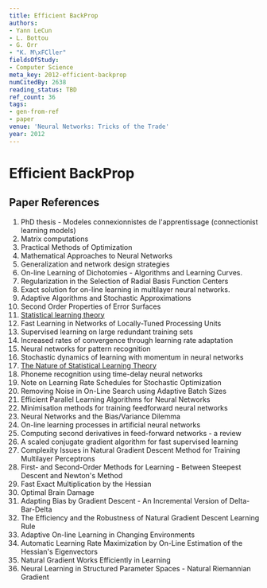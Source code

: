 ```yaml
---
title: Efficient BackProp
authors:
- Yann LeCun
- L. Bottou
- G. Orr
- "K. M\xFCller"
fieldsOfStudy:
- Computer Science
meta_key: 2012-efficient-backprop
numCitedBy: 2638
reading_status: TBD
ref_count: 36
tags:
- gen-from-ref
- paper
venue: 'Neural Networks: Tricks of the Trade'
year: 2012
---
```


# Efficient BackProp

## Paper References

1. PhD thesis - Modeles connexionnistes de l'apprentissage (connectionist learning models)
2. Matrix computations
3. Practical Methods of Optimization
4. Mathematical Approaches to Neural Networks
5. Generalization and network design strategies
6. On-line Learning of Dichotomies - Algorithms and Learning Curves.
7. Regularization in the Selection of Radial Basis Function Centers
8. Exact solution for on-line learning in multilayer neural networks.
9. Adaptive Algorithms and Stochastic Approximations
10. Second Order Properties of Error Surfaces
11. [Statistical learning theory](1998-statistical-learning-theory)
12. Fast Learning in Networks of Locally-Tuned Processing Units
13. Supervised learning on large redundant training sets
14. Increased rates of convergence through learning rate adaptation
15. Neural networks for pattern recognition
16. Stochastic dynamics of learning with momentum in neural networks
17. [The Nature of Statistical Learning Theory](2000-the-nature-of-statistical-learning-theory)
18. Phoneme recognition using time-delay neural networks
19. Note on Learning Rate Schedules for Stochastic Optimization
20. Removing Noise in On-Line Search using Adaptive Batch Sizes
21. Efficient Parallel Learning Algorithms for Neural Networks
22. Minimisation methods for training feedforward neural networks
23. Neural Networks and the Bias/Variance Dilemma
24. On-line learning processes in artificial neural networks
25. Computing second derivatives in feed-forward networks - a review
26. A scaled conjugate gradient algorithm for fast supervised learning
27. Complexity Issues in Natural Gradient Descent Method for Training Multilayer Perceptrons
28. First- and Second-Order Methods for Learning - Between Steepest Descent and Newton's Method
29. Fast Exact Multiplication by the Hessian
30. Optimal Brain Damage
31. Adapting Bias by Gradient Descent - An Incremental Version of Delta-Bar-Delta
32. The Efficiency and the Robustness of Natural Gradient Descent Learning Rule
33. Adaptive On-line Learning in Changing Environments
34. Automatic Learning Rate Maximization by On-Line Estimation of the Hessian's Eigenvectors
35. Natural Gradient Works Efficiently in Learning
36. Neural Learning in Structured Parameter Spaces - Natural Riemannian Gradient

